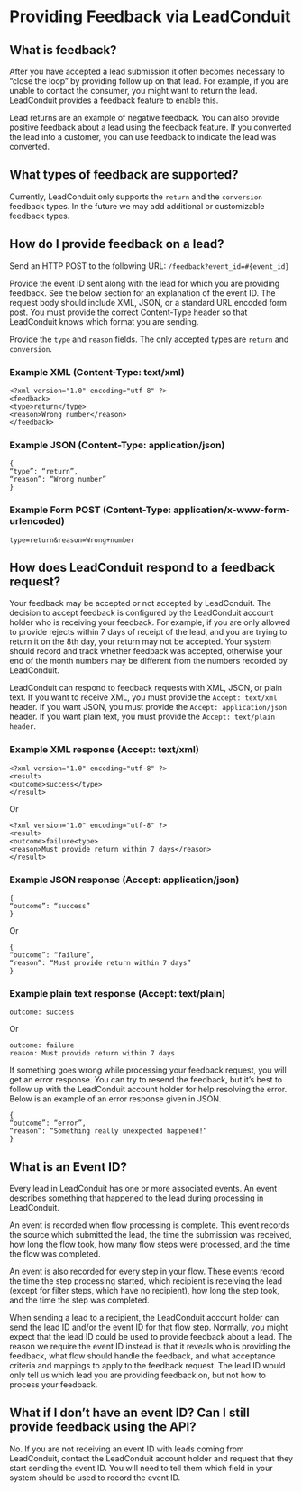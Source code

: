 # Providing Feedback via LeadConduit

## What is feedback?

After you have accepted a lead submission it often becomes necessary to “close the loop” by providing follow up on that lead. For example, if you are unable to contact the consumer, you might want to return the lead. LeadConduit provides a feedback feature to enable this. 

Lead returns are an example of negative feedback. You can also provide positive feedback about a lead using the feedback feature. If you converted the lead into a customer, you can use feedback to indicate the lead was converted.

## What types of feedback are supported?

Currently, LeadConduit only supports the `return` and the `conversion` feedback types. In the future we may add additional or customizable feedback types.

## How do I provide feedback on a lead?

Send an HTTP POST to the following URL: `/feedback?event_id=#{event_id}`

Provide the event ID sent along with the lead for which you are providing feedback. See the below section for an explanation of the event ID. The request body should include XML, JSON, or a standard URL encoded form post. You must provide the correct Content-Type header so that LeadConduit knows which format you are sending.

Provide the `type` and `reason` fields. The only accepted types are `return` and `conversion`.

### Example XML (Content-Type: text/xml)

`<?xml version="1.0" encoding="utf-8" ?>`  
`<feedback>`  
  `<type>return</type>`  
  `<reason>Wrong number</reason>`  
`</feedback>`

### Example JSON (Content-Type: application/json)

`{`  
  `“type”: “return”,`  
  `“reason”: “Wrong number”`  
`}`

### Example Form POST (Content-Type: application/x-www-form-urlencoded)

`type=return&reason=Wrong+number`

## How does LeadConduit respond to a feedback request?

Your feedback may be accepted or not accepted by LeadConduit. The decision to accept feedback is configured by the LeadConduit account holder who is receiving your feedback. For example, if you are only allowed to provide rejects within 7 days of receipt of the lead, and you are trying to return it on the 8th day, your return may not be accepted. Your system should record and track whether feedback was accepted, otherwise your end of the month numbers may be different from the numbers recorded by LeadConduit.

LeadConduit can respond to feedback requests with XML, JSON, or plain text. If you want to receive XML, you must provide the `Accept: text/xml` header. If you want JSON, you must provide the `Accept: application/json` header. If you want plain text, you must provide the `Accept: text/plain header`.

### Example XML response (Accept: text/xml)

`<?xml version="1.0" encoding="utf-8" ?>`  
`<result>`  
  `<outcome>success</type>`  
`</result>`

Or 

`<?xml version="1.0" encoding="utf-8" ?>`  
`<result>`  
  `<outcome>failure<type>`  
  `<reason>Must provide return within 7 days</reason>`  
`</result>`

### Example JSON response (Accept: application/json)

`{`   
  `“outcome”: “success”`  
`}`

Or

`{`  
  `“outcome”: “failure”,`  
  `“reason”: “Must provide return within 7 days”`  
`}`

### Example plain text response (Accept: text/plain)

`outcome: success`

Or 

`outcome: failure`  
`reason: Must provide return within 7 days`

If something goes wrong while processing your feedback request, you will get an error response. You can try to resend the feedback, but it’s best to follow up with the LeadConduit account holder for help resolving the error. Below is an example of an error response given in JSON.

`{`  
  `“outcome”: “error”,`  
  `“reason”: “Something really unexpected happened!”`  
`}`

## What is an Event ID?

Every lead in LeadConduit has one or more associated events. An event describes something that happened to the lead during processing in LeadConduit.

An event is recorded when flow processing is complete. This event records the source which submitted the lead, the time the submission was received, how long the flow took, how many flow steps were processed, and the time the flow was completed. 

An event is also recorded for every step in your flow. These events record the time the step processing started, which recipient is receiving the lead (except for filter steps, which have no recipient), how long the step took, and the time the step was completed. 

When sending a lead to a recipient, the LeadConduit account holder can send the lead ID and/or the event ID for that flow step. Normally, you might expect that the lead ID could be used to provide feedback about a lead. The reason we require the event ID instead is that it reveals who is providing the feedback, what flow should handle the feedback, and what acceptance criteria and mappings to apply to the feedback request. The lead ID would only tell us which lead you are providing feedback on, but not how to process your feedback.

## What if I don’t have an event ID? Can I still provide feedback using the API?

No. If you are not receiving an event ID with leads coming from LeadConduit, contact the LeadConduit account holder and request that they start sending the event ID. You will need to tell them which field in your system should be used to record the event ID. 